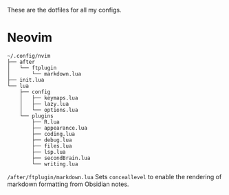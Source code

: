 These are the dotfiles for all my configs.

# Neovim
```
~/.config/nvim
├── after
│   └── ftplugin
│       └── markdown.lua
├── init.lua
└── lua
    ├── config
    │   ├── keymaps.lua
    │   ├── lazy.lua
    │   └── options.lua
    └── plugins
        ├── R.lua
        ├── appearance.lua
        ├── coding.lua
        ├── debug.lua
        ├── files.lua
        ├── lsp.lua
        ├── secondBrain.lua
        └── writing.lua
```
`/after/ftplugin/markdown.lua`
Sets `conceallevel` to enable the rendering of markdown formatting from Obsidian notes.

